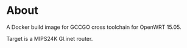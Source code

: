 About
=====

A Docker build image for GCCGO cross toolchain for OpenWRT 15.05.

Target is a MIPS24K Gl.inet router.
